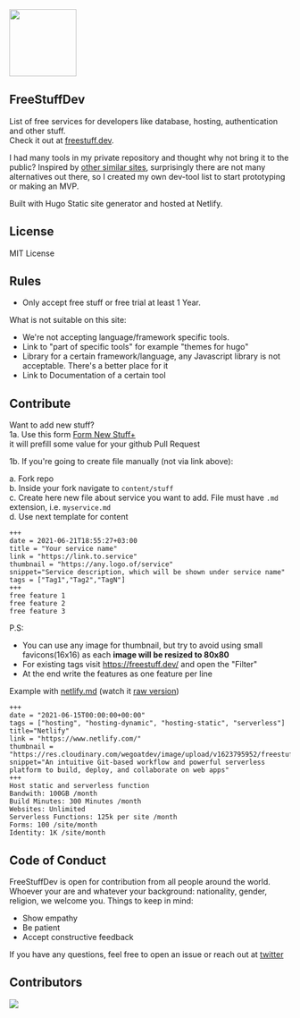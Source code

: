 <img src="https://i.ibb.co/ZHwQF1b/Screen-Shot-2022-09-23-at-15-50-49-removebg-preview.png" width="120px"/>


## FreeStuffDev
List of free services for developers like database, hosting, authentication and other stuff.  
Check it out at [freestuff.dev](https://freestuff.dev). 

I had many tools in my private repository and thought why not bring it to the public?
Inspired by [other similar sites](https://freestuff.dev/tags/other-list/), surprisingly there are not many alternatives out there, so I created my own dev-tool list to start prototyping or making an MVP.


Built with Hugo Static site generator and hosted at Netlify.

## License
MIT License

## Rules
- Only accept free stuff or free trial at least 1 Year.

What is not suitable on this site:   
- We're not accepting language/framework specific tools. 
- Link to "part of specific tools" for example "themes for hugo"
- Library for a certain framework/language, any Javascript library is not acceptable. There's a better place for it
- Link to Documentation of a certain tool


## Contribute
Want to add new stuff?   
1a. Use this form
[Form New Stuff+](https://freestuff.dev/new-stuff)  
it will prefill some value for your github Pull Request

1b. If you're going to create file manually (not via link above):

a. Fork repo  
b. Inside your fork navigate to `content/stuff`  
c. Create here new file about service you want to add. File must have `.md` extension, i.e. `myservice.md`  
d. Use next template for content

```
+++
date = 2021-06-21T18:55:27+03:00
title = "Your service name"
link = "https://link.to.service"
thumbnail = "https://any.logo.of/service"
snippet="Service description, which will be shown under service name"
tags = ["Tag1","Tag2","TagN"]
+++ 
free feature 1
free feature 2
free feature 3
```

P.S:

- You can use any image for thumbnail, but try to avoid using small favicons(16x16) as each **image will be resized to 80x80**
- For existing tags visit https://freestuff.dev/ and open the "Filter"
- At the end write the features as one feature per line

Example with [netlify.md](https://github.com/NEK-RA/freeStuffDev/blob/main/content/stuff/netlify.md) (watch it [raw version](https://raw.githubusercontent.com/NEK-RA/freeStuffDev/main/content/stuff/netlify.md))
```
+++
date = "2021-06-15T00:00:00+00:00"
tags = ["hosting", "hosting-dynamic", "hosting-static", "serverless"]
title="Netlify"
link = "https://www.netlify.com/"
thumbnail = "https://res.cloudinary.com/wegoatdev/image/upload/v1623795952/freestuffdev/stuff/netlify.png"
snippet="An intuitive Git-based workflow and powerful serverless platform to build, deploy, and collaborate on web apps"
+++
Host static and serverless function
Bandwith: 100GB /month
Build Minutes: 300 Minutes /month
Websites: Unlimited
Serverless Functions: 125k per site /month
Forms: 100 /site/month
Identity: 1K /site/month
```

## Code of Conduct
FreeStuffDev is open for contribution from all people around the world. Whoever your are and whatever your background: nationality, gender, religion, we welcome you. Things to keep in mind:
- Show empathy
- Be patient
- Accept constructive feedback

If you have any questions, feel free to open an issue or reach out at [twitter](https://twitter.com/hilmanski)

## Contributors
<a href="https://github.com/hilmanski/freeStuffDev/graphs/contributors">
  <img src="https://contrib.rocks/image?repo=hilmanski/freeStuffDev" />
</a>
